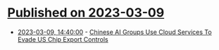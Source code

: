 # [Published on 2023-03-09](index.md)

* [2023-03-09, 14:40:00](https://slashdot.org/story/23/03/09/1036247/chinese-ai-groups-use-cloud-services-to-evade-us-chip-export-controls?utm_source=rss1.0mainlinkanon&utm_medium=feed) - [Chinese AI Groups Use Cloud Services To Evade US Chip Export Controls](https://slashdot.org/story/23/03/09/1036247/chinese-ai-groups-use-cloud-services-to-evade-us-chip-export-controls?utm_source=rss1.0mainlinkanon&utm_medium=feed)
